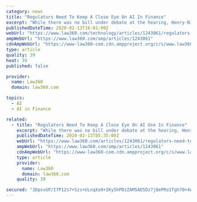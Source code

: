 ```yaml
---
category: news
title: "Regulators Need To Keep A Close Eye On AI In Finance"
excerpt: "While there was no bill under debate at the hearing, Henry-Nickie pointed to the CFPB's no-action letter secured by fintech lender Upstart as an example of how regulators could allow for the use of AI and machine learning in lending algorithms, while also keeping a close eye to ensure compliance with various laws. \"We have to be careful about ..."
publishedDateTime: 2020-02-13T16:01:00Z
webUrl: "https://www.law360.com/technology/articles/1243061/regulators-need-to-keep-a-close-eye-on-ai-in-finance"
ampWebUrl: "https://www.law360.com/amp/articles/1243061"
cdnAmpWebUrl: "https://www-law360-com.cdn.ampproject.org/c/s/www.law360.com/amp/articles/1243061"
type: article
quality: 39
heat: 39
published: false

provider:
  name: Law360
  domain: law360.com

topics:
  - AI
  - AI in Finance

related:
  - title: "Regulators Need To Keep A Close Eye On AI Use In Finance"
    excerpt: "While there was no bill under debate at the hearing, Henry-Nickie pointed to the CFPB's no-action letter secured by fintech lender Upstart as an example of how regulators could allow for the use of AI and machine learning in lending algorithms, while also keeping a close eye to ensure compliance with various laws. \"We have to be careful about ..."
    publishedDateTime: 2020-02-13T05:35:00Z
    webUrl: "https://www.law360.com/articles/1243061/regulators-need-to-keep-a-close-eye-on-ai-use-in-finance"
    ampWebUrl: "https://www.law360.com/amp/articles/1243061"
    cdnAmpWebUrl: "https://www-law360-com.cdn.ampproject.org/c/s/www.law360.com/amp/articles/1243061"
    type: article
    provider:
      name: Law360
      domain: law360.com
    quality: 39

secured: "3DpsvGP/I7P12s7+Szs+ULnqXa9+IKyShPDzZAMSAD5Dz7jQePRo1Tgh70+4AkOEPasqfQppMrgdH6GdHTkp5KJOXJrV6SmbVtogquSzfjuToLAMqhPzaMlS7NTmoHCWtCwnWuV94fa3oLRhNA19Bl8sD/H7pjENZlpAcOlGgd8XrvGNNoG3fpaq/H5DKFU/tU3RIqS2/qBExqDmPNO6X2hranNf3UQ6ij9d7C41r4Z+P17PYVJz/c3Wed4kbIwHQi73AWKS5kZ5yIjkNWqH0rxdq8VeTYSJVDGRxBMrqORVCe2Ww+BX7yWu/r2nJGHr;oIsb/wvIR2Pbc2bGDM3ytw=="
---
```


